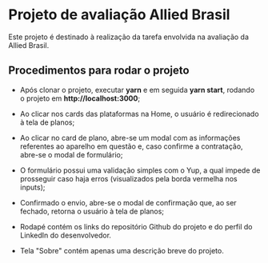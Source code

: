 # Projeto de avaliação Allied Brasil

Este projeto é destinado à realização da tarefa envolvida na avaliação da Allied Brasil.

## Procedimentos para rodar o projeto

-   Após clonar o projeto, executar **yarn** e em seguida **yarn start**, rodando o projeto em **http://localhost:3000**;

-   Ao clicar nos cards das plataformas na Home, o usuário é redirecionado à tela de planos;

-   Ao clicar no card de plano, abre-se um modal com as informações referentes ao aparelho em questão e, caso confirme a contratação, abre-se o modal de formulário;

-   O formulário possui uma validação simples com o Yup, a qual impede de prosseguir caso haja erros (visualizados pela borda vermelha nos inputs);

-   Confirmado o envio, abre-se o modal de confirmação que, ao ser fechado, retorna o usuário à tela de planos;

-   Rodapé contém os links do repositório Github do projeto e do perfil do LinkedIn do desenvolvedor.

-   Tela "Sobre" contém apenas uma descrição breve do projeto.
